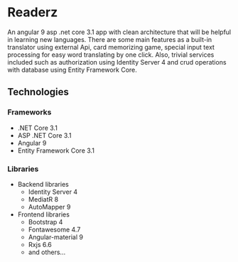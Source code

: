 # Readerz

An angular 9   asp .net core 3.1 app with clean architecture that will be helpful in learning new languages. There are some main features as a built-in translator using external Api, card memorizing game, special input text processing for easy word translating by one click. Also, trivial services included such as authorization using Identity Server 4 and crud operations with database using Entity Framework Core. 

## Technologies

### Frameworks
* .NET Core 3.1
* ASP .NET Core 3.1
* Angular 9
* Entity Framework Core 3.1

### Libraries
- Backend libraries
  - Identity Server 4
  - MediatR 8
  - AutoMapper 9
- Frontend libraries
  - Bootstrap 4
  - Fontawesome 4.7
  - Angular-material 9
  - Rxjs 6.6
  - and others...

